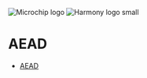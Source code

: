 ![Microchip logo](https://raw.githubusercontent.com/wiki/Microchip-MPLAB-Harmony/Microchip-MPLAB-Harmony.github.io/images/microchip_logo.png)
![Harmony logo small](https://raw.githubusercontent.com/wiki/Microchip-MPLAB-Harmony/Microchip-MPLAB-Harmony.github.io/images/microchip_mplab_harmony_logo_small.png)

# AEAD

- [AEAD](https://onlinedocs.microchip.com/oxy/GUID-8B3CA048-6A1F-4DF3-8509-1C093688B39B-en-US-2/index.html)


